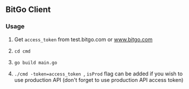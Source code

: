 <h2>BitGo Client</h2>

<h3>Usage</h3>



1. Get `access_token` from test.bitgo.com or www.bitgo.com

2. `cd cmd`

3. `go build main.go`

4. `./cmd -token=access_token `, `isProd` flag can be added if you wish to use production API (don't forget to use production API access token)




